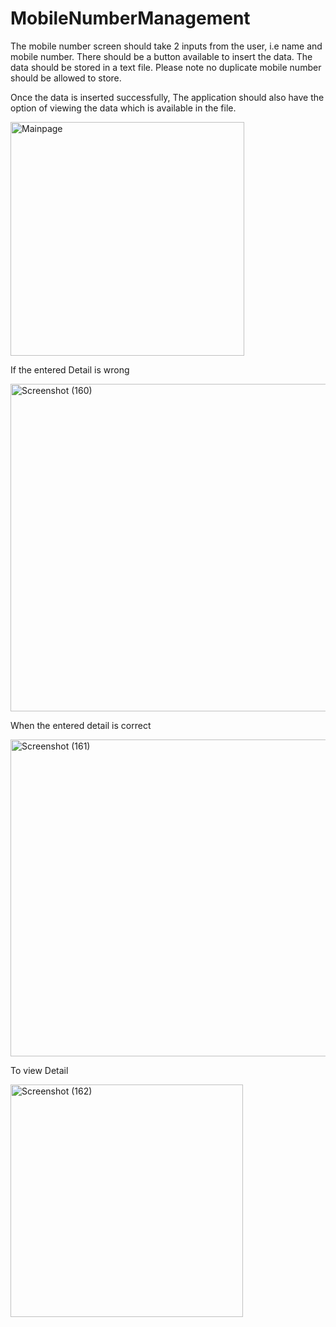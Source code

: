 # MobileNumberManagement

The mobile number screen should take 2 inputs from the user, i.e name and mobile number. There should be a button available to insert the data. The data should be stored in a text file. Please note no duplicate mobile number should be allowed to store.

Once the data is inserted successfully, The application should also have the option of viewing the data which is available in the file.

<img width="374" alt="Mainpage" src="https://user-images.githubusercontent.com/88208046/177503730-45bc7486-651e-4fea-b71d-c9c03758e1b9.PNG">

If the entered Detail is wrong 

<img width="524" alt="Screenshot (160)" src="https://user-images.githubusercontent.com/88208046/177505897-04387301-e9a0-4e43-8a18-def95e89d191.png">

When the entered detail is correct

<img width="507" alt="Screenshot (161)" src="https://user-images.githubusercontent.com/88208046/177506428-2e981935-d23c-4098-88f9-665c1ccc2625.png">

To view Detail

<img width="372" alt="Screenshot (162)" src="https://user-images.githubusercontent.com/88208046/177506703-fe02b5e2-51d8-4805-941d-04133a308406.png">
